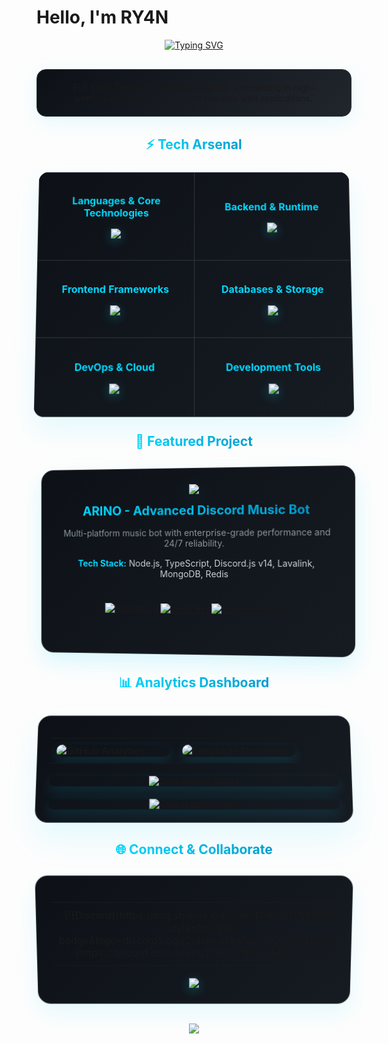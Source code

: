 # Hello, I'm RY4N

<div align="center">

[![Typing SVG](https://readme-typing-svg.herokuapp.com?font=Orbitron&weight=700&size=28&duration=2500&pause=800&color=00D9FF&center=true&vCenter=true&width=500&lines=Full+Stack+Developer;Discord+Bot+Expert;Open+Source+Contributor)](https://git.io/typing-svg)

</div>

<div align="center" style="margin: 30px 0;">
<div style="background: linear-gradient(135deg, #0d1117 0%, #161b22 50%, #21262d 100%); padding: 20px; border-radius: 15px; border: 1px solid #30363d; box-shadow: 0 8px 32px rgba(0, 217, 255, 0.1);">
Full Stack Developer from Bangladesh specializing in high-performance Discord bots and scalable web applications.
</div>
</div>

<div align="center">

## <span style="background: linear-gradient(45deg, #00D9FF, #0099CC); -webkit-background-clip: text; -webkit-text-fill-color: transparent;">⚡ Tech Arsenal</span>

<div style="perspective: 1000px; margin: 20px 0;">
<table style="transform: rotateX(5deg); box-shadow: 0 20px 40px rgba(0, 217, 255, 0.1); border-radius: 15px; overflow: hidden; background: linear-gradient(135deg, #0d1117, #161b22);">
<tr>
<td align="center" width="50%" style="padding: 20px; border: 1px solid #30363d;">

**<span style="color: #00D9FF;">Languages & Core Technologies</span>**
<p style="margin: 15px 0;">
<img src="https://skillicons.dev/icons?i=js,ts,rust,html,css&theme=dark" style="filter: drop-shadow(0 4px 8px rgba(0, 217, 255, 0.3));" />
</p>

</td>
<td align="center" width="50%" style="padding: 20px; border: 1px solid #30363d;">

**<span style="color: #00D9FF;">Backend & Runtime</span>**
<p style="margin: 15px 0;">
<img src="https://skillicons.dev/icons?i=nodejs,express,bun,deno&theme=dark" style="filter: drop-shadow(0 4px 8px rgba(0, 217, 255, 0.3));" />
</p>

</td>
</tr>
<tr>
<td align="center" style="padding: 20px; border: 1px solid #30363d;">

**<span style="color: #00D9FF;">Frontend Frameworks</span>**
<p style="margin: 15px 0;">
<img src="https://skillicons.dev/icons?i=react,nextjs,vue,tailwind&theme=dark" style="filter: drop-shadow(0 4px 8px rgba(0, 217, 255, 0.3));" />
</p>

</td>
<td align="center" style="padding: 20px; border: 1px solid #30363d;">

**<span style="color: #00D9FF;">Databases & Storage</span>**
<p style="margin: 15px 0;">
<img src="https://skillicons.dev/icons?i=mongodb,postgresql,mysql,redis&theme=dark" style="filter: drop-shadow(0 4px 8px rgba(0, 217, 255, 0.3));" />
</p>

</td>
</tr>
<tr>
<td align="center" style="padding: 20px; border: 1px solid #30363d;">

**<span style="color: #00D9FF;">DevOps & Cloud</span>**
<p style="margin: 15px 0;">
<img src="https://skillicons.dev/icons?i=docker,kubernetes,aws,vercel&theme=dark" style="filter: drop-shadow(0 4px 8px rgba(0, 217, 255, 0.3));" />
</p>

</td>
<td align="center" style="padding: 20px; border: 1px solid #30363d;">

**<span style="color: #00D9FF;">Development Tools</span>**
<p style="margin: 15px 0;">
<img src="https://skillicons.dev/icons?i=git,github,vscode,linux&theme=dark" style="filter: drop-shadow(0 4px 8px rgba(0, 217, 255, 0.3));" />
</p>

</td>
</tr>
</table>
</div>

</div>

<div align="center">

## <span style="background: linear-gradient(45deg, #00D9FF, #0099CC); -webkit-background-clip: text; -webkit-text-fill-color: transparent;">🚀 Featured Project</span>

<div style="margin: 30px 0; transform: perspective(800px) rotateY(-5deg); transition: transform 0.3s ease;">
<div style="background: linear-gradient(135deg, #0d1117, #161b22); padding: 25px; border-radius: 20px; border: 1px solid #30363d; box-shadow: 0 15px 35px rgba(0, 217, 255, 0.15);">

<a href="https://github.com/ghryanx7/ARINO">
<img src="https://github-readme-stats.vercel.app/api/pin/?username=ghryanx7&repo=ARINO&theme=react&hide_border=true&border_radius=20&bg_color=0D1117&title_color=00D9FF&text_color=C9D1D9&icon_color=00D9FF&show_icons=true" style="filter: drop-shadow(0 8px 16px rgba(0, 217, 255, 0.2));"/>
</a>

**<span style="font-size: 20px; background: linear-gradient(45deg, #00D9FF, #0099CC); -webkit-background-clip: text; -webkit-text-fill-color: transparent;">ARINO - Advanced Discord Music Bot</span>**

<p style="color: #8b949e; margin: 15px 0;">Multi-platform music bot with enterprise-grade performance and 24/7 reliability.</p>

**<span style="color: #00D9FF;">Tech Stack:</span>** <span style="color: #c9d1d9;">Node.js, TypeScript, Discord.js v14, Lavalink, MongoDB, Redis</span>

<div style="display: flex; justify-content: center; gap: 15px; margin: 25px 0; flex-wrap: wrap;">

[![Repository](https://img.shields.io/badge/Repository-1a1a1a?style=for-the-badge&logoColor=white)](https://github.com/ghryanx7/ARINO)
[![Invite Bot](https://img.shields.io/badge/Invite_Bot-5865F2?style=for-the-badge&logoColor=white)](https://discord.com/oauth2/authorize?client_id=1321595174056362111&permissions=8&integration_type=0&scope=bot+applications.commands)
[![Support Server](https://img.shields.io/badge/Support-7289DA?style=for-the-badge&logoColor=white)](https://discord.gg/W2GheK3F9m)

</div>

</div>
</div>

</div>

<div align="center">

## <span style="background: linear-gradient(45deg, #00D9FF, #0099CC); -webkit-background-clip: text; -webkit-text-fill-color: transparent;">📊 Analytics Dashboard</span>

<div style="perspective: 1200px; margin: 30px 0;">
<div style="transform: rotateX(10deg); background: linear-gradient(135deg, #0d1117, #161b22); padding: 20px; border-radius: 20px; box-shadow: 0 25px 50px rgba(0, 217, 255, 0.1); border: 1px solid #30363d;">

<table style="width: 100%;">
<tr>
<td width="50%" style="padding: 10px;">
<div style="border-radius: 15px; overflow: hidden; box-shadow: 0 8px 20px rgba(0, 217, 255, 0.15);">
<img src="https://github-readme-stats.vercel.app/api?username=ryanisnomore&show_icons=true&theme=react&hide_border=true&border_radius=20&bg_color=0D1117&title_color=00D9FF&text_color=C9D1D9&icon_color=00D9FF&ring_color=00D9FF&fire=FF6B6B&include_all_commits=true&count_private=true" alt="GitHub Analytics"/>
</div>
</td>
<td width="50%" style="padding: 10px;">
<div style="border-radius: 15px; overflow: hidden; box-shadow: 0 8px 20px rgba(0, 217, 255, 0.15);">
<img src="https://github-readme-stats.vercel.app/api/top-langs/?username=ryanisnomore&layout=donut&theme=react&hide_border=true&border_radius=20&bg_color=0D1117&title_color=00D9FF&text_color=C9D1D9&langs_count=8&size_weight=0.5&count_weight=0.5" alt="Language Distribution"/>
</div>
</td>
</tr>
</table>

<div style="margin: 20px 0; border-radius: 15px; overflow: hidden; box-shadow: 0 8px 20px rgba(0, 217, 255, 0.15);">
<img src="https://streak-stats.demolab.com?user=ryanisnomore&theme=react&hide_border=true&border_radius=20&background=0D1117&stroke=00D9FF&ring=00D9FF&fire=FF6B6B&currStreakLabel=00D9FF&sideLabels=C9D1D9&dates=8B949E" alt="Contribution Streak"/>
</div>

<div style="border-radius: 15px; overflow: hidden; box-shadow: 0 8px 20px rgba(0, 217, 255, 0.15);">
<img src="https://github-profile-summary-cards.vercel.app/api/cards/profile-details?username=ryanisnomore&theme=github_dark&hide_border=true" alt="Contribution Graph"/>
</div>

</div>
</div>

</div>

<div align="center">

## <span style="background: linear-gradient(45deg, #00D9FF, #0099CC); -webkit-background-clip: text; -webkit-text-fill-color: transparent;">🌐 Connect & Collaborate</span>

<div style="margin: 30px 0; perspective: 800px;">
<div style="transform: rotateX(-5deg); background: linear-gradient(135deg, #0d1117, #161b22); padding: 25px; border-radius: 20px; border: 1px solid #30363d; box-shadow: 0 15px 35px rgba(0, 217, 255, 0.1);">

<table style="width: 100%;">
<tr>
<td align="center" style="padding: 10px;">

<div style="transform: translateY(0px); transition: transform 0.3s ease;">
[![Discord](https://img.shields.io/badge/Discord-5865F2?style=for-the-badge&logo=discord&logoColor=white&labelColor=1a1a1a)](https://discord.com/users/1085376019445321829)
</div>

</td>
<td align="center" style="padding: 10px;">

<div style="transform: translateY(0px); transition: transform 0.3s ease;">
[![GitHub](https://img.shields.io/badge/GitHub-0D1117?style=for-the-badge&logo=github&logoColor=white&labelColor=1a1a1a)](https://github.com/ryanisnomore)
</div>

</td>
<td align="center" style="padding: 10px;">

<div style="transform: translateY(0px); transition: transform 0.3s ease;">
[![Instagram](https://img.shields.io/badge/Instagram-E4405F?style=for-the-badge&logo=instagram&logoColor=white&labelColor=1a1a1a)](https://instagram.com/ryan.no.nomore)
</div>

</td>
<td align="center" style="padding: 10px;">

<div style="transform: translateY(0px); transition: transform 0.3s ease;">
[![Email](https://img.shields.io/badge/Email-EA4335?style=for-the-badge&logo=gmail&logoColor=white&labelColor=1a1a1a)](mailto:ryan.is.nomore7@gmail.com)
</div>

</td>
</tr>
</table>

<div style="margin-top: 20px;">
<img src="https://komarev.com/ghpvc/?username=ryanisnomore&color=00D9FF&style=for-the-badge&label=Profile+Views" style="filter: drop-shadow(0 4px 8px rgba(0, 217, 255, 0.3));"/>
</div>

</div>
</div>

<img src="https://capsule-render.vercel.app/api?type=waving&color=gradient&customColorList=6,11,20&height=120&section=footer&text=RY4N&fontSize=40&fontColor=FFFFFF&animation=twinkling"/>

</div>
